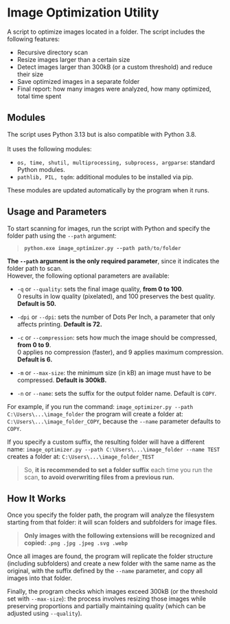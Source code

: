# Image Optimization Utility  
A script to optimize images located in a folder. The script includes the following features:
- Recursive directory scan  
- Resize images larger than a certain size  
- Detect images larger than 300kB (or a custom threshold) and reduce their size  
- Save optimized images in a separate folder  
- Final report: how many images were analyzed, how many optimized, total time spent  

## Modules  
The script uses Python 3.13 but is also compatible with Python 3.8.<br>  
It uses the following modules:  
- `os, time, shutil, multiprocessing, subprocess, argparse`: standard Python modules.  
- `pathlib, PIL, tqdm`: additional modules to be installed via pip.  

These modules are updated automatically by the program when it runs.

## Usage and Parameters  
To start scanning for images, run the script with Python and specify the folder path using the `--path` argument:

> **`python.exe image_optimizer.py --path path/to/folder`**

**The `--path` argument is the only required parameter**, since it indicates the folder path to scan.  
However, the following optional parameters are available:

- `-q` or `--quality`: sets the final image quality, **from 0 to 100**.<br>
  0 results in low quality (pixelated), and 100 preserves the best quality. **Default is 50.**


- `-dpi` or `--dpi`: sets the number of Dots Per Inch, a parameter that only affects printing. **Default is 72.**


- `-c` or `--compression`: sets how much the image should be compressed, **from 0 to 9**.  
  0 applies no compression (faster), and 9 applies maximum compression. **Default is 6.**


- `-m` or `--max-size`: the minimum size (in kB) an image must have to be compressed. **Default is 300kB.**


- `-n` or `--name`: sets the suffix for the output folder name. Default is `COPY`.<br>

For example, if you run the command: `image_optimizer.py --path C:\Users\...\image_folder` the program will create a folder at: `C:\Users\...\image_folder_COPY`, because the `--name` parameter defaults to `COPY`.

If you specify a custom suffix, the resulting folder will have a different name: `image_optimizer.py --path C:\Users\...\image_folder --name TEST` creates a folder at: `C:\Users\...\image_folder_TEST`

> So, **it is recommended to set a folder suffix** each time you run the scan, **to avoid overwriting files from a previous run.**

## How It Works  
Once you specify the folder path, the program will analyze the filesystem starting from that folder: it will scan folders and subfolders for image files.

> **Only images with the following extensions will be recognized and copied: `.png .jpg .jpeg .svg .webp`**

Once all images are found, the program will replicate the folder structure (including subfolders) and create a new folder with the same name as the original, with the suffix defined by the `--name` parameter, and copy all images into that folder.

Finally, the program checks which images exceed 300kB (or the threshold set with `--max-size`): the process involves resizing those images while preserving proportions and partially maintaining quality (which can be adjusted using `--quality`).
